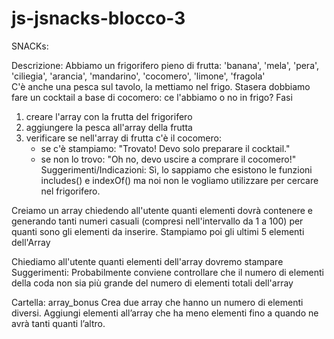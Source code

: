 # js-jsnacks-blocco-3

SNACKs:

<!-- 1. TuttiFrutti -->
<!-- Cartella array-lista -->

Descrizione:
Abbiamo un frigorifero pieno di frutta: 'banana', 'mela', 'pera', 'ciliegia', 'arancia', 'mandarino', 'cocomero', 'limone', 'fragola'  
C'è anche una pesca sul tavolo, la mettiamo nel frigo.
Stasera dobbiamo fare un cocktail a base di cocomero: ce l'abbiamo o no in frigo?
Fasi
1. creare l'array con la frutta del frigorifero
2. aggiungere la pesca all'array della frutta
3. verificare se nell'array di frutta c'è il cocomero:
   - se c'è stampiamo: "Trovato! Devo solo preparare il cocktail."
   - se non lo trovo: "Oh no, devo uscire a comprare il cocomero!"
Suggerimenti/Indicazioni:
Sì, lo sappiamo che esistono le funzioni includes() e indexOf() ma noi non le vogliamo utilizzare 
per cercare nel frigorifero.

<!-- workflow -->
<!-- 
creo un Array con gli elementi che mi sono stati forniti 
-faccio un Array.push('pesca'); per agiungere l'elemento che ho sul tavolo
-controllo se dentro l'Array è presente 'cocomero'
-se e presente stampa "Trovato! Devo solo preparare il cocktail."
-altrimenti stampa  "Oh no, devo uscire a comprare il cocomero!" 
-->



<!-- 2. La coda dell'Array -->
<!-- Cartella: array_tail -->

Creiamo  un array chiedendo all'utente quanti elementi dovrà contenere e
generando tanti numeri casuali (compresi nell'intervallo da 1 a 100) per quanti sono gli elementi da inserire.
Stampiamo poi gli ultimi 5 elementi dell'Array

<!-- Bonus: -->

Chiediamo all'utente quanti elementi dell'array dovremo stampare
Suggerimenti:
Probabilmente  conviene controllare che il numero di elementi della coda non sia più grande del numero di elementi totali dell'array

<!-- 3.  (Bonus) -->

Cartella: array_bonus
Crea due array che hanno un numero di elementi diversi.
Aggiungi elementi all’array che ha meno elementi fino a quando ne avrà tanti quanti l’altro.